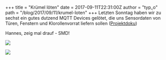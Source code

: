 +++
title = "Krümel löten"
date = 2017-09-11T22:31:00Z
author = "typ_o"
path = "/blog/2017/09/11/krumel-loten"
+++
Letzten Sonntag haben wir zu sechst ein gutes dutzend MQTT Devices
gelötet, die uns Sensordaten von Türen, Fenstern und Klorollenvorrat
liefern sollen ([Projektdoku](https://flipdot.org/wiki/Projekte/IoT))  
  
Hannes, zeig mal drauf - SMD\!  
  
[![](https://flipdot.org/blog/uploads/20170910_202137.serendipityThumb.jpg)](https://flipdot.org/blog/uploads/20170910_202137.jpg)  
  
[![](https://flipdot.org/blog/uploads/20170910_202040.serendipityThumb.jpg)](https://flipdot.org/blog/uploads/20170910_202040.jpg)

